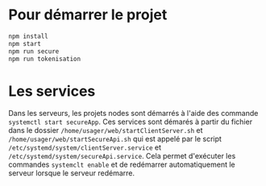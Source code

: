# Pour démarrer le projet

```bash
npm install
npm start
npm run secure
npm run tokenisation
```

# Les services
Dans les serveurs, les projets nodes sont démarrés à l'aide des commande 
`systemctl start secureApp`. Ces services sont démarés à partir du fichier dans le dossier `/home/usager/web/startClientServer.sh` et `/home/usager/web/startSecureApi.sh` qui est appelé par le script `/etc/systemd/system/clientServer.service` et `/etc/systemd/system/secureApi.service`. Cela permet d'exécuter les commandes `systemclt enable` et de redémarrer automatiquement le serveur lorsque le serveur redémarre.

